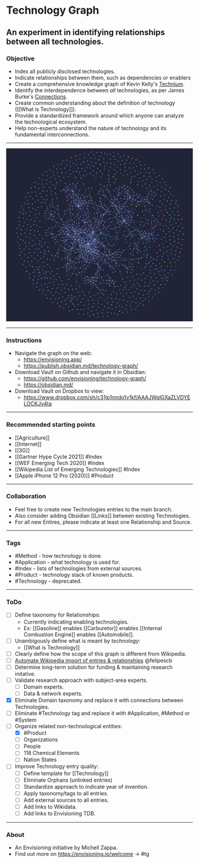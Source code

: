 
# Technology Graph
## An experiment in identifying relationships between all technologies.



### Objective
- Index all publicly disclosed technologies.
- Indicate relationships between them, such as dependencies or enablers
- Create a comprehensive knowledge graph of Kevin Kelly's [Technium](https://kk.org/thetechnium/the-seventh-kin/).
- Identify the interdependence between *all* technologies, as per James Burke's [Connections](https://archive.org/details/james-burke-connections_s01e01).
- Create common understanding about the definition of technology ([[What is Technology]]).
- Provide a standardized framework around which anyone can analyze the technological ecosystem.
- Help non-experts understand the nature of technology and its fundamental interconnections.

---


![TG](/-/img/technology-graph.png)


---

### Instructions
- Navigate the graph on the web:
	- https://envisioning.app/
	- https://publish.obsidian.md/technology-graph/
- Download Vault on Github and navigate it in Obsidian:
	- https://github.com/envisioning/technology-graph/ 
	- https://obsidian.md/
- Download Vault on Dropbox to view:
 	- https://www.dropbox.com/sh/c31jp1nndo1v1kf/AAAJWqlGXaZLVDYELOCKJv4ta

---

### Recommended starting points

- [[Agriculture]]
- [[Internet]] 
- [[3G]] 
- [[Gartner Hype Cycle 2021]] #Index 
- [[WEF Emerging Tech 2020]] #Index 
- [[Wikipedia List of Emerging Technologies]] #Index 
- [[Apple iPhone 12 Pro (2020)]] #Product 

---

### Collaboration
- Feel free to create new Technologies entries to the main branch.
- Also consider adding Obsidian \[[Links\]] between existing Technologies.
- For all new Entires, please indicate at least one Relationship and Source.

---

### Tags
- #Method - how technology is done.
- #Application - what technology is used for.
- #Index - lists of technologies from external sources.
- #Product - technology stack of known products.
- #Technology - deprecated.

---

### ToDo
- [ ] Define taxonomy for Relationships:
	- Currently indicating enabling technologies.
	- Ex: [[Gasoline]] enables [[Carburetor]] enables [[Internal Combustion Engine]] enables [[Automobile]].
- [ ] Unambigously define what is meant by *technology*:
	- [[What is Technology]]
- [ ] Clearly define how the scope of this graph is different from Wikipedia.
- [ ] [Automate Wikipedia import of entries & relationships](https://github.com/envisioning/technology-graph/pull/1) @felipescb
- [ ] Determine long-term solution for funding & maintaining research initative.
- [ ] Validate research approach with subject-area experts.
	- [ ] Domain experts.
	- [ ] Data & network experts.
- [x] Eliminate Domain taxonomy and replace it with connections between Technologies.
- [ ] Eliminate #Technology tag and replace it with #Application, #Method or #System 
- [ ] Organize related non-technological entities:
	- [x] #Product 
	- [ ] Organizations
	- [ ] People
	- [ ] 118 Chemical Elements
	- [ ] Nation States
- [ ] Improve Technology entry quality:
	- [ ] Define template for [[Technology]]
	- [ ] Eliminate Orphans (unlinked entries)
	- [ ] Standardize approach to indicate year of invention.
	- [ ] Apply taxonomy/tags to all entries.
	- [ ] Add external sources to all entries.
	- [ ] Add links to Wikidata.
	- [ ] Add links to Envisioning TDB.

---

### About
- An Envisioning initiative by Michell Zappa.
- Find out more on https://envisioning.io/welcome -> \#tg

